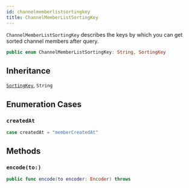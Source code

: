 ```yaml
---
id: channelmemberlistsortingkey 
title: ChannelMemberListSortingKey
--- 
```


`ChannelMemberListSortingKey` describes the keys by which you can get sorted channel members after query.

``` swift
public enum ChannelMemberListSortingKey: String, SortingKey 
```

## Inheritance

[`SortingKey`](SortingKey), `String`

## Enumeration Cases

### `createdAt`

``` swift
case createdAt = "memberCreatedAt"
```

## Methods

### `encode(to:)`

``` swift
public func encode(to encoder: Encoder) throws 
```
